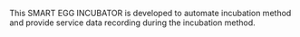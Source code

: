 This SMART EGG INCUBATOR is developed to automate incubation method and provide service data recording during the incubation method.
